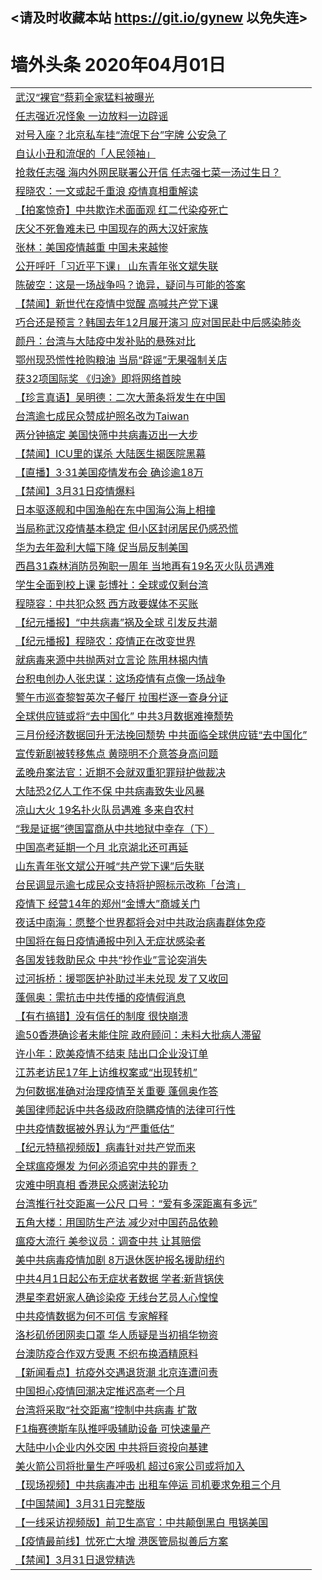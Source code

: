 ## <请及时收藏本站 https://git.io/gynew 以免失连> </a>
# 墙外头条 2020年04月01日</a>


<table>

<tr><td colspan="2" align="left"><a href="https://xfine.casa/?name=c1151027&key=exgxucyqmkwgvwch&from=gy">武汉“裸官”蔡莉全家猛料被曝光</a></td></tr>
<tr><td colspan="2" align="left"><a href="https://xfine.casa/?name=c1151008&key=exgxucyqmkwgvwch&from=gy">任志强近况怪象 一边放料一边辟谣</a></td></tr>
<tr><td colspan="2" align="left"><a href="https://xfine.casa/?name=c1151018&key=exgxucyqmkwgvwch&from=gy">对号入座？北京私车挂“流氓下台”字牌 公安急了</a></td></tr>
<tr><td colspan="2" align="left"><a href="https://xfine.casa/?name=c1151060&key=exgxucyqmkwgvwch&from=gy">自认小丑和流氓的「人民领袖」</a></td></tr>
<tr><td colspan="2" align="left"><a href="https://xfine.casa/?name=c1151061&key=exgxucyqmkwgvwch&from=gy">抢救任志强 海内外网民联署公开信 任志强七菜一汤过生日？</a></td></tr>
<tr><td colspan="2" align="left"><a href="https://xfine.casa/?name=c1151050&key=exgxucyqmkwgvwch&from=gy">程晓农：一文或起千重浪 疫情真相重解读</a></td></tr>
<tr><td colspan="2" align="left"><a href="https://xfine.casa/?name=c1151007&key=exgxucyqmkwgvwch&from=gy">【拍案惊奇】中共欺诈术面面观 红二代染疫死亡</a></td></tr>
<tr><td colspan="2" align="left"><a href="https://xfine.casa/?name=c1151087&key=exgxucyqmkwgvwch&from=gy">庆父不死鲁难未已 中国现存的两大汉奸家族</a></td></tr>
<tr><td colspan="2" align="left"><a href="https://xfine.casa/?name=c1151021&key=exgxucyqmkwgvwch&from=gy">张林：美国疫情越重 中国未来越惨</a></td></tr>
<tr><td colspan="2" align="left"><a href="https://xfine.casa/?name=c1151059&key=exgxucyqmkwgvwch&from=gy">公开呼吁「习近平下课」 山东青年张文斌失联</a></td></tr>
<tr><td colspan="2" align="left"><a href="https://xfine.casa/?name=c1151049&key=exgxucyqmkwgvwch&from=gy">陈破空：这是一场战争吗？诡异，疑问与可能的答案</a></td></tr>
<tr><td colspan="2" align="left"><a href="https://xfine.casa/?name=c1151084&key=exgxucyqmkwgvwch&from=gy">【禁闻】新世代在疫情中觉醒 高喊共产党下课</a></td></tr>
<tr><td colspan="2" align="left"><a href="https://xfine.casa/?name=c1151069&key=exgxucyqmkwgvwch&from=gy">巧合还是预言？韩国去年12月展开演习 应对国民赴中后感染肺炎</a></td></tr>
<tr><td colspan="2" align="left"><a href="https://xfine.casa/?name=c1151074&key=exgxucyqmkwgvwch&from=gy">颜丹：台湾与大陆疫中发补贴的悬殊对比</a></td></tr>
<tr><td colspan="2" align="left"><a href="https://xfine.casa/?name=c1151035&key=exgxucyqmkwgvwch&from=gy">鄂州现恐慌性抢购粮油 当局“辟谣”无果强制关店</a></td></tr>
<tr><td colspan="2" align="left"><a href="https://xfine.casa/?name=c1151073&key=exgxucyqmkwgvwch&from=gy">获32项国际奖 《归途》即将网络首映</a></td></tr>
<tr><td colspan="2" align="left"><a href="https://xfine.casa/?name=c1151026&key=exgxucyqmkwgvwch&from=gy">【珍言真语】吴明德：二次大萧条将发生在中国</a></td></tr>
<tr><td colspan="2" align="left"><a href="https://xfine.casa/?name=c1151076&key=exgxucyqmkwgvwch&from=gy">台湾逾七成民众赞成护照名改为Taiwan</a></td></tr>
<tr><td colspan="2" align="left"><a href="https://xfine.casa/?name=c1151079&key=exgxucyqmkwgvwch&from=gy">两分钟搞定 美国快筛中共病毒迈出一大步</a></td></tr>
<tr><td colspan="2" align="left"><a href="https://xfine.casa/?name=c1151034&key=exgxucyqmkwgvwch&from=gy">【禁闻】ICU里的谋杀 大陆医生揭医院黑幕</a></td></tr>
<tr><td colspan="2" align="left"><a href="https://xfine.casa/?name=c1151072&key=exgxucyqmkwgvwch&from=gy">【直播】3·31美国疫情发布会 确诊逾18万</a></td></tr>
<tr><td colspan="2" align="left"><a href="https://xfine.casa/?name=c1151086&key=exgxucyqmkwgvwch&from=gy">【禁闻】3月31日疫情爆料</a></td></tr>
<tr><td colspan="2" align="left"><a href="https://xfine.casa/?name=c1151053&key=exgxucyqmkwgvwch&from=gy">日本驱逐舰和中国渔船在东中国海公海上相撞</a></td></tr>
<tr><td colspan="2" align="left"><a href="https://xfine.casa/?name=c1151068&key=exgxucyqmkwgvwch&from=gy">当局称武汉疫情基本稳定 但小区封闭居民仍感恐慌</a></td></tr>
<tr><td colspan="2" align="left"><a href="https://xfine.casa/?name=c1151067&key=exgxucyqmkwgvwch&from=gy">华为去年盈利大幅下降 促当局反制美国</a></td></tr>
<tr><td colspan="2" align="left"><a href="https://xfine.casa/?name=c1151063&key=exgxucyqmkwgvwch&from=gy">西昌31森林消防员殉职一周年 当地再有19名灭火队员遇难</a></td></tr>
<tr><td colspan="2" align="left"><a href="https://xfine.casa/?name=c1151016&key=exgxucyqmkwgvwch&from=gy">学生全面到校上课 彭博社：全球或仅剩台湾</a></td></tr>
<tr><td colspan="2" align="left"><a href="https://xfine.casa/?name=c1151020&key=exgxucyqmkwgvwch&from=gy">程晓容：中共犯众怒 西方政要媒体不买账</a></td></tr>
<tr><td colspan="2" align="left"><a href="https://xfine.casa/?name=c1151046&key=exgxucyqmkwgvwch&from=gy">【纪元播报】“中共病毒”祸及全球 引发反共潮</a></td></tr>
<tr><td colspan="2" align="left"><a href="https://xfine.casa/?name=c1151047&key=exgxucyqmkwgvwch&from=gy">【纪元播报】程晓农：疫情正在改变世界</a></td></tr>
<tr><td colspan="2" align="left"><a href="https://xfine.casa/?name=c1151040&key=exgxucyqmkwgvwch&from=gy">就病毒来源中共抛两对立言论 陈用林揭内情</a></td></tr>
<tr><td colspan="2" align="left"><a href="https://xfine.casa/?name=c1151066&key=exgxucyqmkwgvwch&from=gy">台积电创办人张忠谋：这场疫情有点像一场战争</a></td></tr>
<tr><td colspan="2" align="left"><a href="https://xfine.casa/?name=c1151078&key=exgxucyqmkwgvwch&from=gy">警午市巡查黎智英次子餐厅 拉围栏逐一查身分证</a></td></tr>
<tr><td colspan="2" align="left"><a href="https://xfine.casa/?name=c1151085&key=exgxucyqmkwgvwch&from=gy">全球供应链或将“去中国化” 中共3月数据难掩颓势</a></td></tr>
<tr><td colspan="2" align="left"><a href="https://xfine.casa/?name=c1151075&key=exgxucyqmkwgvwch&from=gy">三月份经济数据回升无法挽回颓势 中共面临全球供应链“去中国化”</a></td></tr>
<tr><td colspan="2" align="left"><a href="https://xfine.casa/?name=c1151081&key=exgxucyqmkwgvwch&from=gy">宣传新剧被转移焦点 黄晓明不介意答身高问题</a></td></tr>
<tr><td colspan="2" align="left"><a href="https://xfine.casa/?name=c1151065&key=exgxucyqmkwgvwch&from=gy">孟晚舟案法官：近期不会就双重犯罪辩护做裁决</a></td></tr>
<tr><td colspan="2" align="left"><a href="https://xfine.casa/?name=c1151015&key=exgxucyqmkwgvwch&from=gy">大陆恐2亿人工作不保 中共病毒致失业风暴</a></td></tr>
<tr><td colspan="2" align="left"><a href="https://xfine.casa/?name=c1151071&key=exgxucyqmkwgvwch&from=gy">凉山大火 19名扑火队员遇难 多来自农村</a></td></tr>
<tr><td colspan="2" align="left"><a href="https://xfine.casa/?name=c1151082&key=exgxucyqmkwgvwch&from=gy">“我是证据”德国富商从中共地狱中幸存（下）</a></td></tr>
<tr><td colspan="2" align="left"><a href="https://xfine.casa/?name=c1151048&key=exgxucyqmkwgvwch&from=gy">中国高考延期一个月 北京湖北还可再延</a></td></tr>
<tr><td colspan="2" align="left"><a href="https://xfine.casa/?name=c1151017&key=exgxucyqmkwgvwch&from=gy">山东青年张文斌公开喊“共产党下课”后失联</a></td></tr>
<tr><td colspan="2" align="left"><a href="https://xfine.casa/?name=c1151062&key=exgxucyqmkwgvwch&from=gy">台民调显示逾七成民众支持将护照标示改称「台湾」</a></td></tr>
<tr><td colspan="2" align="left"><a href="https://xfine.casa/?name=c1151014&key=exgxucyqmkwgvwch&from=gy">疫情下 经营14年的郑州“金博大”商城关门</a></td></tr>
<tr><td colspan="2" align="left"><a href="https://xfine.casa/?name=c1151030&key=exgxucyqmkwgvwch&from=gy">夜话中南海：愿整个世界都将会对中共政治病毒群体免疫</a></td></tr>
<tr><td colspan="2" align="left"><a href="https://xfine.casa/?name=c1151055&key=exgxucyqmkwgvwch&from=gy">中国将在每日疫情通报中列入无症状感染者</a></td></tr>
<tr><td colspan="2" align="left"><a href="https://xfine.casa/?name=c1151038&key=exgxucyqmkwgvwch&from=gy">各国发钱救助民众 中共“抄作业”言论突消失</a></td></tr>
<tr><td colspan="2" align="left"><a href="https://xfine.casa/?name=c1151029&key=exgxucyqmkwgvwch&from=gy">过河拆桥：援鄂医护补助过半未兑现 发了又收回</a></td></tr>
<tr><td colspan="2" align="left"><a href="https://xfine.casa/?name=c1151028&key=exgxucyqmkwgvwch&from=gy">蓬佩奥：需抗击中共传播的疫情假消息</a></td></tr>
<tr><td colspan="2" align="left"><a href="https://xfine.casa/?name=c1151024&key=exgxucyqmkwgvwch&from=gy">【有冇搞错】没有信任的制度 很快崩溃</a></td></tr>
<tr><td colspan="2" align="left"><a href="https://xfine.casa/?name=c1151064&key=exgxucyqmkwgvwch&from=gy">逾50香港确诊者未能住院 政府顾问：未料大批病人滞留</a></td></tr>
<tr><td colspan="2" align="left"><a href="https://xfine.casa/?name=c1151083&key=exgxucyqmkwgvwch&from=gy">许小年：欧美疫情不结束 陆出口企业没订单</a></td></tr>
<tr><td colspan="2" align="left"><a href="https://xfine.casa/?name=c1151052&key=exgxucyqmkwgvwch&from=gy">江苏老访民17年上访维权案或“出现转机”</a></td></tr>
<tr><td colspan="2" align="left"><a href="https://xfine.casa/?name=c1151045&key=exgxucyqmkwgvwch&from=gy">为何数据准确对治理疫情至关重要 蓬佩奥作答</a></td></tr>
<tr><td colspan="2" align="left"><a href="https://xfine.casa/?name=c1151054&key=exgxucyqmkwgvwch&from=gy">美国律师起诉中共各级政府隐瞒疫情的法律可行性</a></td></tr>
<tr><td colspan="2" align="left"><a href="https://xfine.casa/?name=c1151012&key=exgxucyqmkwgvwch&from=gy">中共疫情数据被外界认为“严重低估”</a></td></tr>
<tr><td colspan="2" align="left"><a href="https://xfine.casa/?name=c1151036&key=exgxucyqmkwgvwch&from=gy">【纪元特稿视频版】病毒针对共产党而来</a></td></tr>
<tr><td colspan="2" align="left"><a href="https://xfine.casa/?name=c1151043&key=exgxucyqmkwgvwch&from=gy">全球瘟疫爆发 为何必须追究中共的罪责？</a></td></tr>
<tr><td colspan="2" align="left"><a href="https://xfine.casa/?name=c1151032&key=exgxucyqmkwgvwch&from=gy">灾难中明真相 香港民众感谢法轮功</a></td></tr>
<tr><td colspan="2" align="left"><a href="https://xfine.casa/?name=c1151077&key=exgxucyqmkwgvwch&from=gy">台湾推行社交距离一公尺 口号：“爱有多深距离有多远”</a></td></tr>
<tr><td colspan="2" align="left"><a href="https://xfine.casa/?name=c1151033&key=exgxucyqmkwgvwch&from=gy">五角大楼：用国防生产法 减少对中国药品依赖</a></td></tr>
<tr><td colspan="2" align="left"><a href="https://xfine.casa/?name=c1151037&key=exgxucyqmkwgvwch&from=gy">瘟疫大流行 美参议员：调查中共 让其赔偿</a></td></tr>
<tr><td colspan="2" align="left"><a href="https://xfine.casa/?name=c1151056&key=exgxucyqmkwgvwch&from=gy">美中共病毒疫情加剧 8万退休医护报名援助纽约</a></td></tr>
<tr><td colspan="2" align="left"><a href="https://xfine.casa/?name=c1151094&key=exgxucyqmkwgvwch&from=gy">中共4月1日起公布无症状者数据 学者:新背锅侠</a></td></tr>
<tr><td colspan="2" align="left"><a href="https://xfine.casa/?name=c1151044&key=exgxucyqmkwgvwch&from=gy">港星李君妍家人确诊染疫 无线台艺员人心惶惶</a></td></tr>
<tr><td colspan="2" align="left"><a href="https://xfine.casa/?name=c1151031&key=exgxucyqmkwgvwch&from=gy">中共疫情数据为何不可信 专家解释</a></td></tr>
<tr><td colspan="2" align="left"><a href="https://xfine.casa/?name=c1151025&key=exgxucyqmkwgvwch&from=gy">洛杉矶侨团网卖口罩 华人质疑是当初捐华物资</a></td></tr>
<tr><td colspan="2" align="left"><a href="https://xfine.casa/?name=c1151039&key=exgxucyqmkwgvwch&from=gy">台澳防疫合作双方受惠 不织布换酒精原料</a></td></tr>
<tr><td colspan="2" align="left"><a href="https://xfine.casa/?name=c1151042&key=exgxucyqmkwgvwch&from=gy">【新闻看点】抗疫外交遇退货潮 北京连遭问责</a></td></tr>
<tr><td colspan="2" align="left"><a href="https://xfine.casa/?name=c1151057&key=exgxucyqmkwgvwch&from=gy">中国担心疫情回潮决定推迟高考一个月</a></td></tr>
<tr><td colspan="2" align="left"><a href="https://xfine.casa/?name=c1151058&key=exgxucyqmkwgvwch&from=gy">台湾将采取“社交距离”控制中共病毒 扩散</a></td></tr>
<tr><td colspan="2" align="left"><a href="https://xfine.casa/?name=c1151013&key=exgxucyqmkwgvwch&from=gy">F1梅赛德斯车队推呼吸辅助设备 可快速量产</a></td></tr>
<tr><td colspan="2" align="left"><a href="https://xfine.casa/?name=c1151093&key=exgxucyqmkwgvwch&from=gy">大陆中小企业内外交困 中共将巨资投向基建</a></td></tr>
<tr><td colspan="2" align="left"><a href="https://xfine.casa/?name=c1151051&key=exgxucyqmkwgvwch&from=gy">美火箭公司将批量生产呼吸机 超过6家公司或将加入</a></td></tr>
<tr><td colspan="2" align="left"><a href="https://xfine.casa/?name=c1151092&key=exgxucyqmkwgvwch&from=gy">【现场视频】中共病毒冲击 出租车停运 司机要求免租三个月</a></td></tr>
<tr><td colspan="2" align="left"><a href="https://xfine.casa/?name=c1151095&key=exgxucyqmkwgvwch&from=gy">【中国禁闻】3月31日完整版</a></td></tr>
<tr><td colspan="2" align="left"><a href="https://xfine.casa/?name=c1151091&key=exgxucyqmkwgvwch&from=gy">【一线采访视频版】前卫生高官：中共颠倒黑白 甩锅美国</a></td></tr>
<tr><td colspan="2" align="left"><a href="https://xfine.casa/?name=c1151090&key=exgxucyqmkwgvwch&from=gy">【疫情最前线】忧死亡大增 港医管局拟善后方案</a></td></tr>
<tr><td colspan="2" align="left"><a href="https://xfine.casa/?name=c1151096&key=exgxucyqmkwgvwch&from=gy">【禁闻】3月31日退党精选</a></td></tr>


</table>
